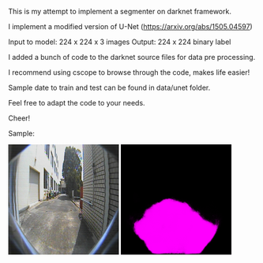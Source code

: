 This is my attempt to implement a segmenter on darknet framework.

I implement a modified version of U-Net (https://arxiv.org/abs/1505.04597)

Input to model: 224 x 224 x 3 images
Output: 224 x 224 binary label

I added a bunch of code to the darknet source files for data pre processing.

I recommend using cscope to browse through the code, makes life easier!

Sample date to train and test can be found in data/unet folder.

Feel free to adapt the code to your needs.

Cheer!


Sample:

![input image](data/unet/test/1.png)
![output image](data/unet/result/1.png.png)
